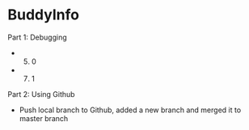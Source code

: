 # BuddyInfo

Part 1: Debugging

- 5. 0
- 7. 1

Part 2: Using Github

- Push local branch to Github, added a new branch and merged it to master branch
